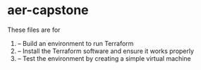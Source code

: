# aer-capstone
These files are for 
1. – Build an environment to run Terraform
2. – Install the Terraform software and ensure it works properly
3. – Test the environment by creating a simple virtual machine
